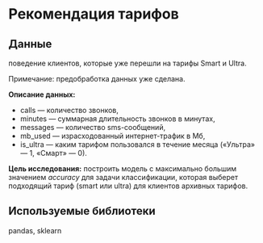 # **Рекомендация тарифов**
## **Данные**
поведение клиентов, которые уже перешли на тарифы Smart и Ultra. 

Примечание: предобработка данных уже сделана.

**Описание данных:**
- сalls — количество звонков,
- minutes — суммарная длительность звонков в минутах,
- messages — количество sms-сообщений,
- mb_used — израсходованный интернет-трафик в Мб,
- is_ultra — каким тарифом пользовался в течение месяца («Ультра» — 1, «Смарт» — 0).

**Цель исследования:** построить модель с максимально большим значением *accuracy* для задачи классификации, которая выберет подходящий тариф (smart или ultra) для клиентов архивных тарифов. 

## **Используемые библиотеки**
pandas, sklearn